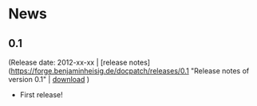 # News

## 0.1

(Release date: 2012-xx-xx | [release notes](https://forge.benjaminheisig.de/docpatch/releases/0.1 "Release notes of version 0.1" | [download](https://forge.benjaminheisig.de/docpatch/download/0.1 "Download version 0.1") )

* First release!
